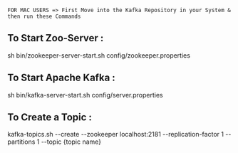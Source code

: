 ```FOR MAC USERS => First Move into the Kafka Repository in your System & then run these Commands```

## To Start Zoo-Server :
sh bin/zookeeper-server-start.sh config/zookeeper.properties

## To Start Apache Kafka : 
sh bin/kafka-server-start.sh config/server.properties

## To Create a Topic :
kafka-topics.sh --create --zookeeper localhost:2181 --replication-factor 1 --partitions 1 --topic {topic name}
